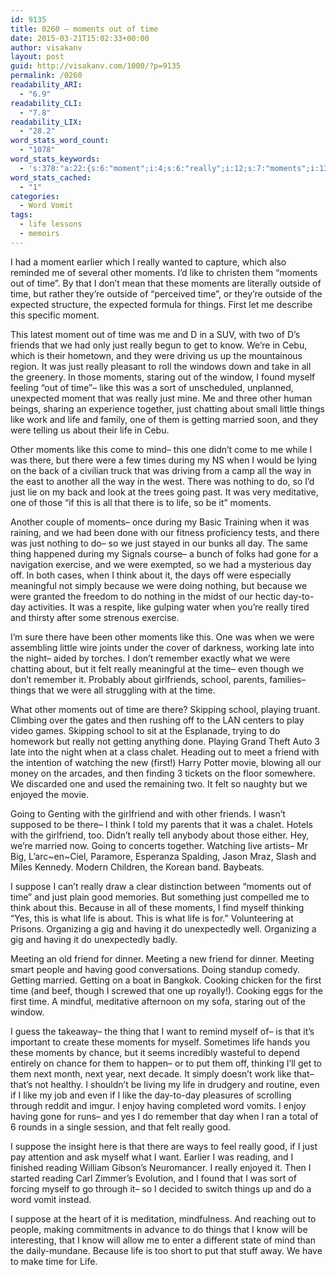```yaml
---
id: 9135
title: 0260 – moments out of time
date: 2015-03-21T15:02:33+00:00
author: visakanv
layout: post
guid: http://visakanv.com/1000/?p=9135
permalink: /0260
readability_ARI:
  - "6.9"
readability_CLI:
  - "7.8"
readability_LIX:
  - "28.2"
word_stats_word_count:
  - "1078"
word_stats_keywords:
  - 's:378:"a:22:{s:6:"moment";i:4;s:6:"really";i:12;s:7:"moments";i:13;s:4:"like";i:9;s:4:"time";i:12;s:7:"outside";i:3;s:6:"things";i:5;s:4:"just";i:10;s:4:"know";i:3;s:4:"life";i:9;s:7:"married";i:3;s:5:"going";i:3;s:5:"think";i:3;s:7:"because";i:4;s:8:"remember";i:3;s:4:"felt";i:3;s:6:"school";i:3;s:6:"friend";i:3;s:7:"suppose";i:3;s:4:"good";i:4;s:7:"meeting";i:3;s:7:"reading";i:3;}";'
word_stats_cached:
  - "1"
categories:
  - Word Vomit
tags:
  - life lessons
  - memoirs
---
```

I had a moment earlier which I really wanted to capture, which also reminded me of several other moments. I&#8217;d like to christen them &#8220;moments out of time&#8221;. By that I don&#8217;t mean that these moments are literally outside of time, but rather they&#8217;re outside of &#8220;perceived time&#8221;, or they&#8217;re outside of the expected structure, the expected formula for things. First let me describe this specific moment.

This latest moment out of time was me and D in a SUV, with two of D&#8217;s friends that we had only just really begun to get to know. We&#8217;re in Cebu, which is their hometown, and they were driving us up the mountainous region. It was just really pleasant to roll the windows down and take in all the greenery. In those moments, staring out of the window, I found myself feeling &#8220;out of time&#8221;– like this was a sort of unscheduled, unplanned, unexpected moment that was really just mine. Me and three other human beings, sharing an experience together, just chatting about small little things like work and life and family, one of them is getting married soon, and they were telling us about their life in Cebu.

Other moments like this come to mind– this one didn&#8217;t come to me while I was there, but there were a few times during my NS when I would be lying on the back of a civilian truck that was driving from a camp all the way in the east to another all the way in the west. There was nothing to do, so I&#8217;d just lie on my back and look at the trees going past. It was very meditative, one of those &#8220;if this is all that there is to life, so be it&#8221; moments.

Another couple of moments– once during my Basic Training when it was raining, and we had been done with our fitness proficiency tests, and there was just nothing to do– so we just stayed in our bunks all day. The same thing happened during my Signals course– a bunch of folks had gone for a navigation exercise, and we were exempted, so we had a mysterious day off. In both cases, when I think about it, the days off were especially meaningful not simply because we were doing nothing, but because we were granted the freedom to do nothing in the midst of our hectic day-to-day activities. It was a respite, like gulping water when you&#8217;re really tired and thirsty after some strenous exercise.

I&#8217;m sure there have been other moments like this. One was when we were assembling little wire joints under the cover of darkness, working late into the night– aided by torches. I don&#8217;t remember exactly what we were chatting about, but it felt really meaningful at the time– even though we don&#8217;t remember it. Probably about girlfriends, school, parents, families– things that we were all struggling with at the time.

What other moments out of time are there? Skipping school, playing truant. Climbing over the gates and then rushing off to the LAN centers to play video games. Skipping school to sit at the Esplanade, trying to do homework but really not getting anything done. Playing Grand Theft Auto 3 late into the night when at a class chalet. Heading out to meet a friend with the intention of watching the new (first!) Harry Potter movie, blowing all our money on the arcades, and then finding 3 tickets on the floor somewhere. We discarded one and used the remaining two. It felt so naughty but we enjoyed the movie.

Going to Genting with the girlfriend and with other friends. I wasn&#8217;t supposed to be there– I think I told my parents that it was a chalet. Hotels with the girlfriend, too. Didn&#8217;t really tell anybody about those either. Hey, we&#8217;re married now. Going to concerts together. Watching live artists– Mr Big, L&#8217;arc~en~Ciel, Paramore, Esperanza Spalding, Jason Mraz, Slash and Miles Kennedy. Modern Children, the Korean band. Baybeats.

I suppose I can&#8217;t really draw a clear distinction between &#8220;moments out of time&#8221; and just plain good memories. But something just compelled me to think about this. Because in all of these moments, I find myself thinking &#8220;Yes, this is what life is about. This is what life is for.&#8221; Volunteering at Prisons. Organizing a gig and having it do unexpectedly well. Organizing a gig and having it do unexpectedly badly.

Meeting an old friend for dinner. Meeting a new friend for dinner. Meeting smart people and having good conversations. Doing standup comedy. Getting married. Getting on a boat in Bangkok. Cooking chicken for the first time (and beef, though I screwed that one up royally!). Cooking eggs for the first time. A mindful, meditative afternoon on my sofa, staring out of the window.

I guess the takeaway– the thing that I want to remind myself of– is that it&#8217;s important to create these moments for myself. Sometimes life hands you these moments by chance, but it seems incredibly wasteful to depend entirely on chance for them to happen– or to put them off, thinking I&#8217;ll get to them next month, next year, next decade. It simply doesn&#8217;t work like that– that&#8217;s not healthy. I shouldn&#8217;t be living my life in drudgery and routine, even if I like my job and even if I like the day-to-day pleasures of scrolling through reddit and imgur. I enjoy having completed word vomits. I enjoy having gone for runs– and yes I do remember that day when I ran a total of 6 rounds in a single session, and that felt really good.

I suppose the insight here is that there are ways to feel really good, if I just pay attention and ask myself what I want. Earlier I was reading, and I finished reading William Gibson&#8217;s Neuromancer. I really enjoyed it. Then I started reading Carl Zimmer&#8217;s Evolution, and I found that I was sort of forcing myself to go through it– so I decided to switch things up and do a word vomit instead.

I suppose at the heart of it is meditation, mindfulness. And reaching out to people, making commitments in advance to do things that I know will be interesting, that I know will allow me to enter a different state of mind than the daily-mundane. Because life is too short to put that stuff away. We have to make time for Life.